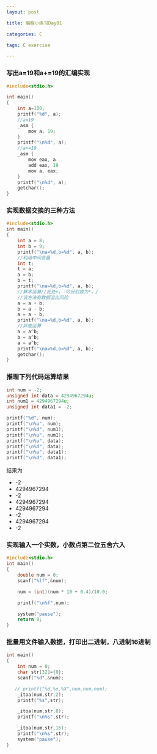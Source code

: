 ```yaml
---
layout: post

title: 编程小练习Day01

categories: C

tags: C exercise

---
```


### 写出a=19和a+=19的汇编实现

```c
#include<stdio.h>

int main()
{
	int a=100;
	printf("%d", a);
	//a=19
	_asm {
		mov a, 19;
	}
	printf("\n%d", a);
	//a+=19
	_asm {
		mov eax, a
		add eax, 19
		mov a, eax;
	}
	printf("\n%d", a);
	getchar();
}
```

### 实现数据交换的三种方法

````c
#include<stdio.h>
int main()
{
	int a = 8;
	int b = 9;
	printf("\na=%d,b=%d", a, b);
	//利用中间变量
	int t;
	t = a;
	a = b;
	b = t;
	printf("\na=%d,b=%d", a, b);
	//算术运算//此处+，-可分别换为*，/
	//该方法有数据溢出风险
	a = a + b;
	b = a - b;
	a = a - b;
	printf("\na=%d,b=%d", a, b);
	//异或运算
	a = a^b;
	b = a^b;
	a = a^b;
	printf("\na=%d,b=%d", a, b);
	getchar();
}
````

### 推理下列代码运算结果

```c
int num = -2;
unsigned int data = 4294967294u;
int num1 = 4294967294u;		  
unsigned int data1 = -2;

printf("%d", num);
printf("\n%u", num);   
printf("\n%d", num1);
printf("\n%u", num1);  
printf("\n%u", data);  
printf("\n%d", data);
printf("\n%u", data1);	 
printf("\n%d", data1);
```
结果为

+ -2
+ 4294967294
+ -2
+ 4294967294
+ 4294967294
+ -2
+ 4294967294
+ -2


### 实现输入一个实数，小数点第二位五舍六入

```c
#include<stdio.h>
int main()
{
    double num = 0;
    scanf("%lf",&num);

    num = (int)(num * 10 + 0.4)/10.0;

    printf("\n%f",num);

    system("pause");
    return 0;
}
```

### 批量用文件输入数据，打印出二进制，八进制16进制

```c
int main()
{
	int num = 0;
    char str[32]={0};
    scanf("%d",&num);

   // printf("%d,%o,%X",num,num,num);
    _itoa(num,str,2);
    printf("%s",str);

    _itoa(num,str,8);
    printf("\n%s",str);

    _itoa(num,str,16);
    printf("\n%s",str);
    system("pause");
}
```
